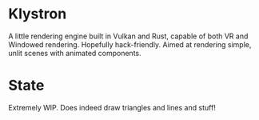 # Klystron
A little rendering engine built in Vulkan and Rust, capable of both VR and Windowed rendering. Hopefully hack-friendly. Aimed at rendering simple, unlit scenes with animated components.

# State
Extremely WIP. Does indeed draw triangles and lines and stuff!
